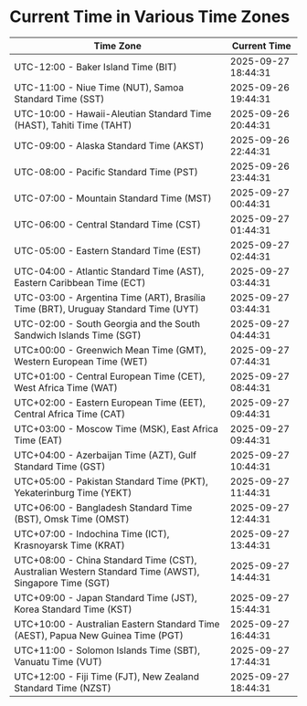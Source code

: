 # Current Time in Various Time Zones

| Time Zone | Current Time |
|-----------|--------------|
| UTC-12:00 - Baker Island Time (BIT) | 2025-09-27 18:44:31 |
| UTC-11:00 - Niue Time (NUT), Samoa Standard Time (SST) | 2025-09-26 19:44:31 |
| UTC-10:00 - Hawaii-Aleutian Standard Time (HAST), Tahiti Time (TAHT) | 2025-09-26 20:44:31 |
| UTC-09:00 - Alaska Standard Time (AKST) | 2025-09-26 22:44:31 |
| UTC-08:00 - Pacific Standard Time (PST) | 2025-09-26 23:44:31 |
| UTC-07:00 - Mountain Standard Time (MST) | 2025-09-27 00:44:31 |
| UTC-06:00 - Central Standard Time (CST) | 2025-09-27 01:44:31 |
| UTC-05:00 - Eastern Standard Time (EST) | 2025-09-27 02:44:31 |
| UTC-04:00 - Atlantic Standard Time (AST), Eastern Caribbean Time (ECT) | 2025-09-27 03:44:31 |
| UTC-03:00 - Argentina Time (ART), Brasília Time (BRT), Uruguay Standard Time (UYT) | 2025-09-27 03:44:31 |
| UTC-02:00 - South Georgia and the South Sandwich Islands Time (SGT) | 2025-09-27 04:44:31 |
| UTC±00:00 - Greenwich Mean Time (GMT), Western European Time (WET) | 2025-09-27 07:44:31 |
| UTC+01:00 - Central European Time (CET), West Africa Time (WAT) | 2025-09-27 08:44:31 |
| UTC+02:00 - Eastern European Time (EET), Central Africa Time (CAT) | 2025-09-27 09:44:31 |
| UTC+03:00 - Moscow Time (MSK), East Africa Time (EAT) | 2025-09-27 09:44:31 |
| UTC+04:00 - Azerbaijan Time (AZT), Gulf Standard Time (GST) | 2025-09-27 10:44:31 |
| UTC+05:00 - Pakistan Standard Time (PKT), Yekaterinburg Time (YEKT) | 2025-09-27 11:44:31 |
| UTC+06:00 - Bangladesh Standard Time (BST), Omsk Time (OMST) | 2025-09-27 12:44:31 |
| UTC+07:00 - Indochina Time (ICT), Krasnoyarsk Time (KRAT) | 2025-09-27 13:44:31 |
| UTC+08:00 - China Standard Time (CST), Australian Western Standard Time (AWST), Singapore Time (SGT) | 2025-09-27 14:44:31 |
| UTC+09:00 - Japan Standard Time (JST), Korea Standard Time (KST) | 2025-09-27 15:44:31 |
| UTC+10:00 - Australian Eastern Standard Time (AEST), Papua New Guinea Time (PGT) | 2025-09-27 16:44:31 |
| UTC+11:00 - Solomon Islands Time (SBT), Vanuatu Time (VUT) | 2025-09-27 17:44:31 |
| UTC+12:00 - Fiji Time (FJT), New Zealand Standard Time (NZST) | 2025-09-27 18:44:31 |
